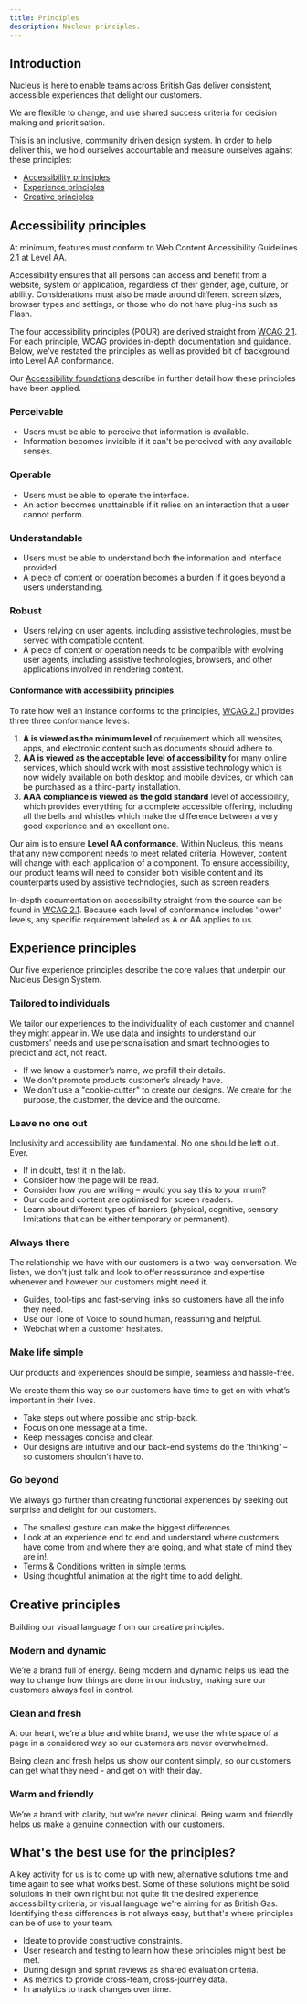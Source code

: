 ```yaml
---
title: Principles
description: Nucleus principles.
---
```


## Introduction

Nucleus is here to enable teams across British Gas deliver consistent, accessible experiences that delight our customers.

We are flexible to change, and use shared success criteria for decision making and prioritisation.

This is an inclusive, community driven design system. In order to help deliver this, we hold ourselves accountable and measure ourselves against these principles: 

* [Accessibility principles](#accessibility-principles)
* [Experience principles](#experience-principles)
* [Creative principles](#creative-principles)


## Accessibility principles

At minimum, features must conform to Web Content Accessibility Guidelines 2.1 at Level AA.

Accessibility ensures that all persons can access and benefit from a website, system or application, regardless of their gender, age, culture, or ability. Considerations must also be made around different screen sizes, browser types and settings, or those who do not have plug-ins such as Flash.

The four accessibility principles (POUR) are derived straight from [WCAG 2.1](https://www.w3.org/TR/WCAG21/). For each principle, WCAG provides in-depth documentation and guidance. Below, we've restated the principles as well as provided bit of background into Level AA conformance.

Our [Accessibility foundations](https://docs.britishgas.design/getting-started/accessibility) describe in further detail how these principles have been applied.

### Perceivable

* Users must be able to perceive that information is available.
* Information becomes invisible if it can't be perceived with any available senses.

### Operable

* Users must be able to operate the interface.
* An action becomes unattainable if it relies on an interaction that a user cannot perform.

### Understandable

* Users must be able to understand both the information and interface provided.
* A piece of content or operation becomes a burden if it goes beyond a users understanding.

### Robust

* Users relying on user agents, including assistive technologies, must be served with compatible content.
* A piece of content or operation needs to be compatible with evolving user agents, including assistive technologies, browsers, and other applications involved in rendering content.

#### Conformance with accessibility principles

To rate how well an instance conforms to the principles, [WCAG 2.1](https://www.w3.org/TR/WCAG21/#perceivable) provides three three conformance levels:

1. **A is viewed as the minimum level** of requirement which all websites, apps, and electronic content such as documents should adhere to.
2. **AA is viewed as the acceptable level of accessibility** for many online services, which should work with most assistive technology which is now widely available on both desktop and mobile devices, or which can be purchased as a third-party installation.
3. **AAA compliance is viewed as the gold standard** level of accessibility, which provides everything for a complete accessible offering, including all the bells and whistles which make the difference between a very good experience and an excellent one.

Our aim is to ensure **Level AA conformance**. Within Nucleus, this means that any new component needs to meet related criteria. However, content will change with each application of a component. To ensure accessibility, our product teams will need to consider both visible content and its counterparts used by assistive technologies, such as screen readers.

In-depth documentation on accessibility straight from the source can be found in [WCAG 2.1](https://www.w3.org/TR/WCAG21/#location). Because each level of conformance includes 'lower' levels, any specific requirement labeled as A or AA applies to us.


## Experience principles

Our five experience principles describe the core values that underpin our Nucleus Design System.

### Tailored to individuals

We tailor our experiences to the individuality of each customer and channel they might appear in. We use data and insights to understand our customers’ needs and use personalisation and smart technologies to predict and act, not react.

* If we know a customer’s name, we prefill their details.
* We don’t promote products customer’s already have.
* We don’t use a "cookie-cutter" to create our designs. We create for the purpose, the customer, the device and the outcome.

### Leave no one out

Inclusivity and accessibility are fundamental. No one should be left out. Ever.

* If in doubt, test it in the lab.
* Consider how the page will be read.
* Consider how you are writing – would you say this to your mum?
* Our code and content are optimised for screen readers.
* Learn about different types of barriers (physical, cognitive, sensory limitations that can be either temporary or permanent).

### Always there

The relationship we have with our customers is a two-way conversation.  We listen, we don’t just talk and look to offer reassurance and expertise whenever and however our customers might need it.

* Guides, tool-tips and fast-serving links so customers have all the info they need.
* Use our Tone of Voice to sound human, reassuring and helpful.
* Webchat when a customer hesitates.

### Make life simple

Our products and experiences should be simple, seamless and hassle-free.

We create them this way so our customers have time to get on with what’s important in their lives.

* Take steps out where possible and strip-back.
* Focus on one message at a time.
* Keep messages concise and clear.
* Our designs are intuitive and our back-end systems do the 'thinking' – so customers shouldn’t have to.

### Go beyond

We always go further than creating functional experiences by seeking out surprise and delight for our customers.

* The smallest gesture can make the biggest differences.
* Look at an experience end to end and understand where customers have come from and where they are going, and what state of mind they are in!.
* Terms & Conditions written in simple terms.
* Using thoughtful animation at the right time to add delight.


## Creative principles

Building our visual language from our creative principles.

### Modern and dynamic

We’re a brand full of energy. Being modern and dynamic helps us lead the way to change how things are done in our industry, making sure our customers always feel in control.

### Clean and fresh

At our heart, we’re a blue and white brand, we use the white space of a page in a considered way so our customers are never overwhelmed.

Being clean and fresh helps us show our content simply, so our customers can get what they need - and get on with their day.

### Warm and friendly

We’re a brand with clarity, but we’re never clinical. Being warm and friendly helps us make a genuine connection with our customers.

## What's the best use for the principles?

A key activity for us  is to come up with new, alternative solutions time and time again to see what works best. Some of these solutions might be solid solutions in their own right but not quite fit the desired experience, accessibility criteria, or visual language we're aiming for as British Gas. Identifying these differences is not always easy, but that's where principles can be of use to your team.

* Ideate to provide constructive constraints.
* User research and testing to learn how these principles might best be met.
* During design and sprint reviews as shared evaluation criteria.
* As metrics to provide cross-team, cross-journey data.
* In analytics to track changes over time.
